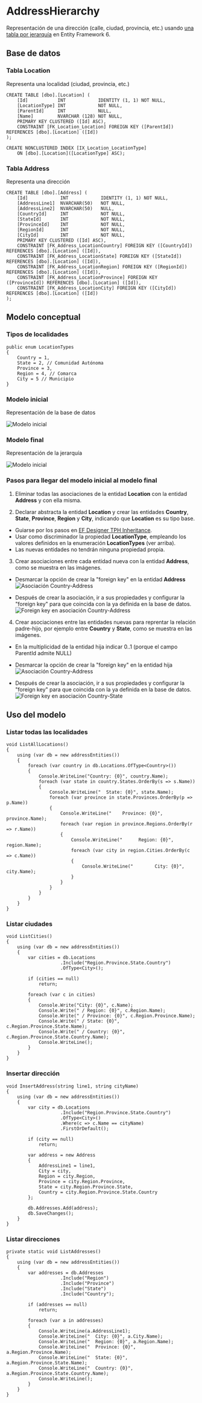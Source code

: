 ﻿# AddressHierarchy

Representación de una dirección (calle, ciudad, provincia, etc.) usando [una tabla por jerarquía](https://msdn.microsoft.com/es-es/data/jj618292.aspx) en Entity Framework 6. 

## Base de datos

### Tabla Location  
Representa una localidad (ciudad, provincia, etc.)

```
CREATE TABLE [dbo].[Location] (
    [Id]           INT            IDENTITY (1, 1) NOT NULL,
    [LocationType] INT            NOT NULL,
    [ParentId]     INT            NULL,
    [Name]         NVARCHAR (128) NOT NULL,
    PRIMARY KEY CLUSTERED ([Id] ASC),
    CONSTRAINT [FK_Location_Location] FOREIGN KEY ([ParentId]) REFERENCES [dbo].[Location] ([Id])
);

CREATE NONCLUSTERED INDEX [IX_Location_LocationType]
    ON [dbo].[Location]([LocationType] ASC);

```

### Tabla Address
Representa una dirección

```
CREATE TABLE [dbo].[Address] (
    [Id]            INT            IDENTITY (1, 1) NOT NULL,
	[AddressLine1]	NVARCHAR(50)   NOT NULL,	
	[AddressLine2]	NVARCHAR(50)   NULL,	
    [CountryId]     INT            NOT NULL,
    [StateId]       INT            NOT NULL,
    [ProvinceId]    INT            NOT NULL,
    [RegionId]      INT            NOT NULL,
    [CityId]        INT            NOT NULL,
    PRIMARY KEY CLUSTERED ([Id] ASC),
    CONSTRAINT [FK_Address_LocationCountry] FOREIGN KEY ([CountryId]) REFERENCES [dbo].[Location] ([Id]),
    CONSTRAINT [FK_Address_LocationState] FOREIGN KEY ([StateId]) REFERENCES [dbo].[Location] ([Id]),
    CONSTRAINT [FK_Address_LocationRegion] FOREIGN KEY ([RegionId]) REFERENCES [dbo].[Location] ([Id]),
    CONSTRAINT [FK_Address_LocationProvince] FOREIGN KEY ([ProvinceId]) REFERENCES [dbo].[Location] ([Id]),
    CONSTRAINT [FK_Address_LocationCity] FOREIGN KEY ([CityId]) REFERENCES [dbo].[Location] ([Id])
);
```

## Modelo conceptual

### Tipos de localidades 

```
public enum LocationTypes
{
    Country = 1,
    State = 2, // Comunidad Autónoma
    Province = 3,
    Region = 4, // Comarca
    City = 5 // Municipio
}
```

### Modelo inicial
Representación de la base de datos

![Modelo inicial](./doc/ef-address-hierarchy-model-1.png)

### Modelo final
Representación de la jerarquía

![Modelo inicial](./doc/ef-address-hierarchy-model-2.png)

### Pasos para llegar del modelo inicial al modelo final 
1. Eliminar todas las asociaciones de la entidad **Location** con la entidad **Address** y con ella misma. 

2. Declarar abstracta la entidad **Location** y crear las entidades **Country**, **State**, **Province**, **Region** y **City**, indicando que **Location** es su tipo base. 
  - Guiarse por los pasos en [EF Designer TPH Inheritance](https://msdn.microsoft.com/es-es/data/jj618292.aspx). 
  - Usar como discriminador la propiedad **LocationType**, empleando los valores definidos en la enumeración **LocationTypes** (ver arriba).
  - Las nuevas entidades no tendrán ninguna propiedad propia.

3. Crear asociaciones entre cada entidad nueva con la entidad **Address**, como se muestra en las imágenes.
  - Desmarcar la opción de crear la "foreign key" en la entidad **Address**
  ![Asociación Country-Address](doc/ef-address-hierarchy-association-1.png)

  - Después de crear la asociación, ir a sus propiedades y configurar la "foreign key" para que coincida con la ya definida en la base de datos.
  ![Foreign key en asociación Country-Address](doc/ef-address-hierarchy-association-2.png)

4. Crear asociaciones entre las entidades nuevas para reprentar la relación padre-hijo, por ejemplo entre **Country** y **State**, como se muestra en las imágenes.
  - En la multiplicidad de la entidad hija indicar 0..1 (porque el campo ParentId admite NULL)
  - Desmarcar la opción de crear la "foreign key" en la entidad hija
  ![Asociación Country-Address](doc/ef-address-hierarchy-association-3.png)

  - Después de crear la asociación, ir a sus propiedades y configurar la "foreign key" para que coincida con la ya definida en la base de datos.
  ![Foreign key en asociación Country-State](doc/ef-address-hierarchy-association-4.png)


## Uso del modelo

### Listar todas las localidades

```
void ListAllLocations()
{
    using (var db = new addressEntities())
    {
        foreach (var country in db.Locations.OfType<Country>())
        {
            Console.WriteLine("Country: {0}", country.Name);
            foreach (var state in country.States.OrderBy(s => s.Name))
            {
                Console.WriteLine("  State: {0}", state.Name);
                foreach (var province in state.Provinces.OrderBy(p => p.Name))
                {
                    Console.WriteLine("    Province: {0}", province.Name);
                    foreach (var region in province.Regions.OrderBy(r => r.Name))
                    {
                        Console.WriteLine("      Region: {0}", region.Name);
                        foreach (var city in region.Cities.OrderBy(c => c.Name))
                        {
                            Console.WriteLine("        City: {0}", city.Name);
                        }
                    }
                }
            }
        }
    }
}
```
  
### Listar ciudades

```
void ListCities()
{
    using (var db = new addressEntities())
    {
        var cities = db.Locations
                    .Include("Region.Province.State.Country")
                    .OfType<City>();

        if (cities == null)
            return;

        foreach (var c in cities)
        {
            Console.Write("City: {0}", c.Name);
            Console.Write(" / Region: {0}", c.Region.Name);
            Console.Write(" / Province: {0}", c.Region.Province.Name);
            Console.Write(" / State: {0}", c.Region.Province.State.Name);
            Console.Write(" / Country: {0}", c.Region.Province.State.Country.Name);
            Console.WriteLine();
        }
    }
}
```

### Insertar dirección

```
void InsertAddress(string line1, string cityName)
{
    using (var db = new addressEntities())
    {
        var city = db.Locations
                    .Include("Region.Province.State.Country")
                    .OfType<City>()
                    .Where(c => c.Name == cityName)
                    .FirstOrDefault();

        if (city == null)
            return;

        var address = new Address
        {
            AddressLine1 = line1,
            City = city,
            Region = city.Region,
            Province = city.Region.Province,
            State = city.Region.Province.State,
            Country = city.Region.Province.State.Country
        };

        db.Addresses.Add(address);
        db.SaveChanges();
    }
}

```

### Listar direcciones

```
private static void ListAddresses()
{
    using (var db = new addressEntities())
    {
        var addresses = db.Addresses
                    .Include("Region")
                    .Include("Province")
                    .Include("State")
                    .Include("Country");

        if (addresses == null)
            return;

        foreach (var a in addresses)
        {
            Console.WriteLine(a.AddressLine1);
            Console.WriteLine("  City: {0}", a.City.Name);
            Console.WriteLine("  Region: {0}", a.Region.Name);
            Console.WriteLine("  Province: {0}", a.Region.Province.Name);
            Console.WriteLine("  State: {0}", a.Region.Province.State.Name);
            Console.WriteLine("  Country: {0}", a.Region.Province.State.Country.Name);
            Console.WriteLine();
        }
    }
}

```


